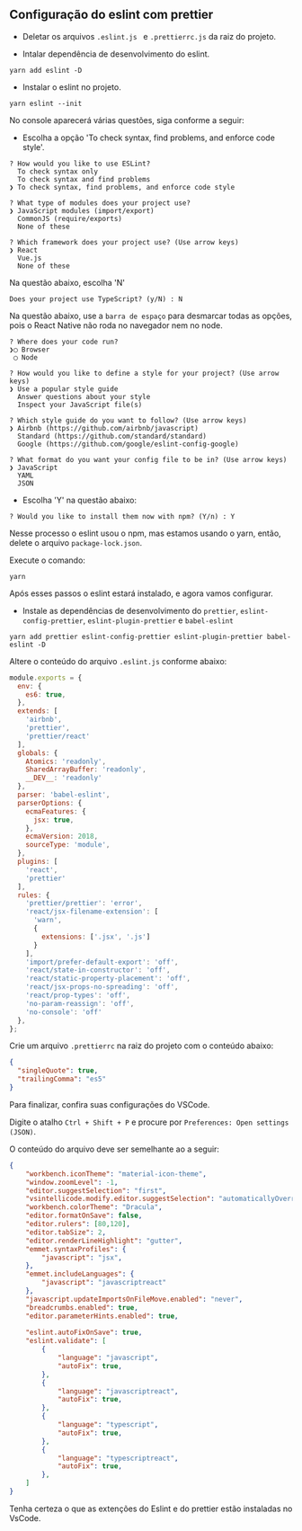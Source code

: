 ## Configuração do eslint com prettier



- Deletar os arquivos `.eslint.js ` e `.prettierrc.js` da raiz do projeto.

- Intalar dependência de desenvolvimento do eslint.

```
yarn add eslint -D
```

- Instalar o eslint no projeto.

```
yarn eslint --init
```

No console aparecerá várias questões, siga conforme a seguir:

- Escolha a opção 'To check syntax, find problems, and enforce code style'.

```shel
? How would you like to use ESLint? 
  To check syntax only 
  To check syntax and find problems 
❯ To check syntax, find problems, and enforce code style 
```

```shel
? What type of modules does your project use? 
❯ JavaScript modules (import/export) 
  CommonJS (require/exports) 
  None of these 
```
```shel
? Which framework does your project use? (Use arrow keys)
❯ React 
  Vue.js 
  None of these 
```
Na questão abaixo, escolha 'N'

```shel
Does your project use TypeScript? (y/N) : N
```
Na questão abaixo, use a `barra de espaço` para desmarcar todas as opções, pois o React Native não roda no navegador nem no node.

```shel
? Where does your code run? 
❯◯ Browser
 ◯ Node
```

```shel
? How would you like to define a style for your project? (Use arrow keys)
❯ Use a popular style guide 
  Answer questions about your style 
  Inspect your JavaScript file(s)
```

```shel
? Which style guide do you want to follow? (Use arrow keys)
❯ Airbnb (https://github.com/airbnb/javascript) 
  Standard (https://github.com/standard/standard) 
  Google (https://github.com/google/eslint-config-google) 
```

```shel
? What format do you want your config file to be in? (Use arrow keys)
❯ JavaScript 
  YAML 
  JSON 
```

- Escolha 'Y' na questão abaixo:
```shel
? Would you like to install them now with npm? (Y/n) : Y
```
Nesse processo o eslint usou o npm, mas estamos usando o yarn, então, delete o arquivo `package-lock.json`.

Execute o comando: 
```
yarn
```


Após esses passos o eslint estará instalado, e agora vamos configurar.

- Instale as dependências de desenvolvimento do `prettier`, `eslint-config-prettier`, `eslint-plugin-prettier` e `babel-eslint`

```shel
yarn add prettier eslint-config-prettier eslint-plugin-prettier babel-eslint -D
```

Altere o conteúdo do arquivo `.eslint.js` conforme abaixo:

```js
module.exports = {
  env: {
    es6: true,
  },
  extends: [
    'airbnb',
    'prettier',
    'prettier/react'
  ],
  globals: {
    Atomics: 'readonly',
    SharedArrayBuffer: 'readonly',
    __DEV__: 'readonly'
  },
  parser: 'babel-eslint',
  parserOptions: {
    ecmaFeatures: {
      jsx: true,
    },
    ecmaVersion: 2018,
    sourceType: 'module',
  },
  plugins: [
    'react',
    'prettier'
  ],
  rules: {
    'prettier/prettier': 'error',
    'react/jsx-filename-extension': [
      'warn',
      {
        extensions: ['.jsx', '.js']
      }
    ],
    'import/prefer-default-export': 'off',
    'react/state-in-constructor': 'off',
    'react/static-property-placement': 'off',
    'react/jsx-props-no-spreading': 'off',
    'react/prop-types': 'off',
    'no-param-reassign': 'off',
    'no-console': 'off'
  },
};

```

Crie um arquivo `.prettierrc` na raiz do projeto com o conteúdo abaixo:

```json
{
  "singleQuote": true,
  "trailingComma": "es5"
}
```

Para finalizar, confira suas configurações do VSCode.

Digite o atalho `Ctrl + Shift + P` e procure por `Preferences: Open settings (JSON)`.

O conteúdo do arquivo deve ser semelhante ao a seguir:

```json
{
    "workbench.iconTheme": "material-icon-theme",
    "window.zoomLevel": -1,
    "editor.suggestSelection": "first",
    "vsintellicode.modify.editor.suggestSelection": "automaticallyOverrodeDefaultValue",
    "workbench.colorTheme": "Dracula",
    "editor.formatOnSave": false,
    "editor.rulers": [80,120],
    "editor.tabSize": 2,
    "editor.renderLineHighlight": "gutter",
    "emmet.syntaxProfiles": {
        "javascript": "jsx",
    },
    "emmet.includeLanguages": {
        "javascript": "javascriptreact"
    },
    "javascript.updateImportsOnFileMove.enabled": "never",
    "breadcrumbs.enabled": true,
    "editor.parameterHints.enabled": true,
    
    "eslint.autoFixOnSave": true,
    "eslint.validate": [
        {
            "language": "javascript",
            "autoFix": true,
        },
        {
            "language": "javascriptreact",
            "autoFix": true,
        },
        {
            "language": "typescript",
            "autoFix": true,
        },
        {
            "language": "typescriptreact",
            "autoFix": true,
        },        
    ]
}

```

Tenha certeza o que as extenções do Eslint e do prettier estão instaladas no VsCode.